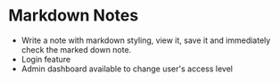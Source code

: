 # Markdown Notes
* Write a note with markdown styling, view it, save it and immediately check the marked down note.
* Login feature 
* Admin dashboard available to change user's access level
